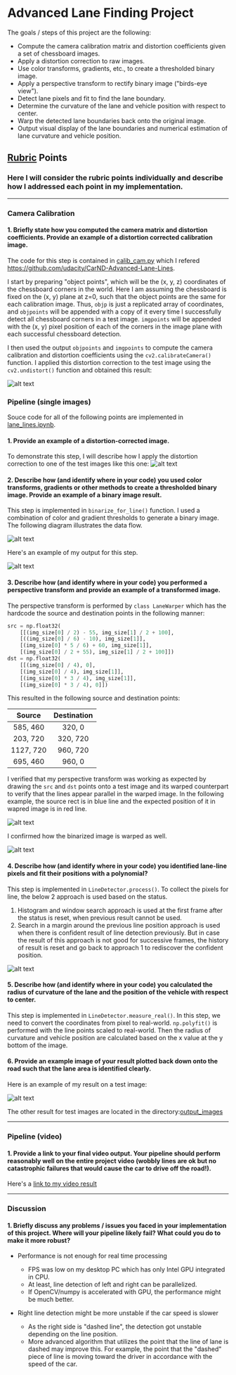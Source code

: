 
# Advanced Lane Finding Project

The goals / steps of this project are the following:

* Compute the camera calibration matrix and distortion coefficients given a set of chessboard images.
* Apply a distortion correction to raw images.
* Use color transforms, gradients, etc., to create a thresholded binary image.
* Apply a perspective transform to rectify binary image ("birds-eye view").
* Detect lane pixels and fit to find the lane boundary.
* Determine the curvature of the lane and vehicle position with respect to center.
* Warp the detected lane boundaries back onto the original image.
* Output visual display of the lane boundaries and numerical estimation of lane curvature and vehicle position.

[//]: # (Image References)

[image1]: ./examples/undistortion_example.png "Original and Undistorted"
[image2]: ./examples/undistort_ex.png "Original and Undistorted"
[image3]: ./examples/warp_ex.png "Undistorted and Warp"
[image4]: ./examples/binarize_ex.png "Undistorted and Binarized"
[image5]: ./examples/binary_warped_ex.png "Binarized and Binary Warped"
[image6]: ./examples/line_detection_ex.png "Line detection"
[image7]: ./examples/find_lane_ex.png "Finding lane area"
[image8]: ./data_flow_binarize.png "Binarize the image"
[video1]: ./output_videos/project_video.mp4 "Video with detected lane"

## [Rubric](https://review.udacity.com/#!/rubrics/571/view) Points

### Here I will consider the rubric points individually and describe how I addressed each point in my implementation.  

---

### Camera Calibration

#### 1. Briefly state how you computed the camera matrix and distortion coefficients. Provide an example of a distortion corrected calibration image.

The code for this step is contained in [calib_cam.py](calib_cam.py) which I refered https://github.com/udacity/CarND-Advanced-Lane-Lines.

I start by preparing "object points", which will be the (x, y, z) coordinates of the chessboard corners in the world. Here I am assuming the chessboard is fixed on the (x, y) plane at z=0, such that the object points are the same for each calibration image.  Thus, `objp` is just a replicated array of coordinates, and `objpoints` will be appended with a copy of it every time I successfully detect all chessboard corners in a test image.  `imgpoints` will be appended with the (x, y) pixel position of each of the corners in the image plane with each successful chessboard detection.

I then used the output `objpoints` and `imgpoints` to compute the camera calibration and distortion coefficients using the `cv2.calibrateCamera()` function.  I applied this distortion correction to the test image using the `cv2.undistort()` function and obtained this result: 

![alt text][image1]

### Pipeline (single images)

Souce code for all of the following points are implemented in [lane_lines.ipynb](lane_lines.ipynb).

#### 1. Provide an example of a distortion-corrected image.

To demonstrate this step, I will describe how I apply the distortion correction to one of the test images like this one:
![alt text][image2]

#### 2. Describe how (and identify where in your code) you used color transforms, gradients or other methods to create a thresholded binary image.  Provide an example of a binary image result.

This step is implemented in `binarize_for_line()` function. I used a combination of color and gradient thresholds to generate a binary image. The following diagram illustrates the data flow.

![alt text][image8]

Here's an example of my output for this step. 

![alt text][image4]

#### 3. Describe how (and identify where in your code) you performed a perspective transform and provide an example of a transformed image.

The perspective transform is performed by `class LaneWarper` which has the hardcode the source and destination points in the following manner:

```python
src = np.float32(
    [[(img_size[0] / 2) - 55, img_size[1] / 2 + 100],
    [((img_size[0] / 6) - 10), img_size[1]],
    [(img_size[0] * 5 / 6) + 60, img_size[1]],
    [(img_size[0] / 2 + 55), img_size[1] / 2 + 100]])
dst = np.float32(
    [[(img_size[0] / 4), 0],
    [(img_size[0] / 4), img_size[1]],
    [(img_size[0] * 3 / 4), img_size[1]],
    [(img_size[0] * 3 / 4), 0]])
```

This resulted in the following source and destination points:

| Source        | Destination   | 
|:-------------:|:-------------:| 
| 585, 460      | 320, 0        | 
| 203, 720      | 320, 720      |
| 1127, 720     | 960, 720      |
| 695, 460      | 960, 0        |

I verified that my perspective transform was working as expected by drawing the `src` and `dst` points onto a test image and its warped counterpart to verify that the lines appear parallel in the warped image. In the following example, the source rect is in blue line and the expected position of it in wapred image is in red line.

![alt text][image3]

I confirmed how the binarized image is warped as well.

![alt text][image5]

#### 4. Describe how (and identify where in your code) you identified lane-line pixels and fit their positions with a polynomial?

This step is implemented in `LineDetector.process()`.
To collect the pixels for line, the below 2 approach is used based on the status.

1. Histogram and window search approach is used at the first frame after the status is reset, when previous result cannot be used.
1. Search in a margin around the previous line position approach is used when there is confident result of line detection previously. But in case the result of this approach is not good for successive frames, the history of result is reset and go back to approach 1 to rediscover the confident position.

![alt text][image6]

#### 5. Describe how (and identify where in your code) you calculated the radius of curvature of the lane and the position of the vehicle with respect to center.

This step is implemented in `LineDetector.measure_real()`. In this step, we need to convert the coordinates from pixel to real-world. `np.polyfit()` is performed with the line points scaled to real-world. Then the radius of curvature and vehicle position are calculated based on the x value at the y bottom of the image.

#### 6. Provide an example image of your result plotted back down onto the road such that the lane area is identified clearly.

Here is an example of my result on a test image:

![alt text][image7]

The other result for test images are located in the directory:[output_images](./output_images/)

---

### Pipeline (video)

#### 1. Provide a link to your final video output.  Your pipeline should perform reasonably well on the entire project video (wobbly lines are ok but no catastrophic failures that would cause the car to drive off the road!).

Here's a [link to my video result](./output_videos/project_video.mp4)

---

### Discussion

#### 1. Briefly discuss any problems / issues you faced in your implementation of this project.  Where will your pipeline likely fail?  What could you do to make it more robust?

* Performance is not enough for real time processing
  * FPS was low on my desktop PC which has only Intel GPU integrated in CPU.
  * At least, line detection of left and right can be parallelized.
  * If OpenCV/numpy is accelerated with GPU, the performance might be much better.

* Right line detection might be more unstable if the car speed is slower
  * As the right side is "dashed line", the detection got unstable depending on the line position.
  * More advanced algorithm that utilizes the point that the line of lane is dashed may improve this. For example, the point that the "dashed" piece of line is moving toward the driver in accordance with the speed of the car.
